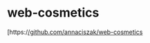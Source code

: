 # web-cosmetics
[https:/[/github.com/annaciszak/web-cosmetics](https://github.com/annaciszak/web-cosmetics)
